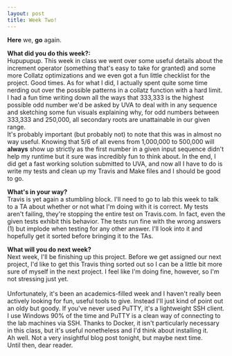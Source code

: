 ```yaml
---
layout: post
title: Week Two!
---
```


<b>Here</b> we, <b>go</b> again.
<br>

<b>What did you do this week?:</b>
<br>Hupupupup. This week in class we went over some useful details about the increment operator (something that's easy to take for granted) and some more Collatz optimizations and we even got a fun little checklist for the project. Good times. As for what I did, I actually spent quite some time nerding out over the possible patterns in a collatz function with a hard limit. I had a fun time writing down all the ways that 333,333 is the highest possible odd number we'd be asked by UVA to deal with in any sequence and sketching some fun visuals explaining why, for odd numbers between 333,333 and 250,000, all secondary roots are unattainable in our given range.
<br> It's probably important (but probably not) to note that this was in almost no way useful. Knowing that 5/6 of all evens from 1,000,000 to 500,000 will <b>always</b> show up strictly as the first number in a given input sequence didn't help my runtime but it sure was incredibly fun to think about. In the end, I did get a fast working solution submitted to UVA, and now all I have to do is write my tests and clean up my Travis and Make files and I should be good to go.<br>

<b>What's in your way?</b>
<br>Travis is yet again a stumbling block. I'll need to go to lab this week to talk to a TA about whether or not what I'm doing with it is correct. My tests aren't failing, they're stopping the entire test on Travis.com. In fact, even the given tests exhibit this behavior. The tests run fine with the wrong answers (1) but implode when testing for any other answer. I'll look into it and hopefully get it sorted before bringing it to the TAs.<br>

<b>What will you do next week?</b>
<br>Next week, I'll be finishing up this project. Before we get assigned our next project, I'd like to get this Travis thing sorted out so I can be a little bit more sure of myself in the next project. I feel like I'm doing fine, however, so I'm not stressing just yet.<br>
<br>
Unfortunately, it's been an academics-filled week and I haven't really been actively looking for fun, useful tools to give. Instead I'll just kind of point out an oldy but goody. If you've never used PuTTY, it's a lightweight SSH client. I use Windows 90% of the time and PuTTY is a clean way of connecting to the lab machines via SSH. Thanks to Docker, it isn't particularly necessary in this class, but it's useful nonetheless and I'd think about installing it.
<br>Ah well. Not a very insightful blog post tonight, but maybe next time.
<br>Until then, dear reader.
